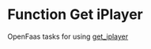 # Function Get iPlayer

OpenFaas tasks for using [get_iplayer](https://github.com/get-iplayer/get_iplayer)

